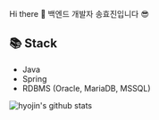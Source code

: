  
Hi there 👋 백엔드 개발자 송효진입니다 😎

## 📚 Stack
- Java
- Spring
- RDBMS (Oracle, MariaDB, MSSQL)



<!--
**hyojin107/hyojin107** is a ✨ _special_ ✨ repository because its `README.md` (this file) appears on your GitHub profile.

Here are some ideas to get you started:

- 🔭 I’m currently working on ...
- 🌱 I’m currently learning ...
- 👯 I’m looking to collaborate on ...
- 🤔 I’m looking for help with ...
- 💬 Ask me about ...
- 📫 How to reach me: ...
- 😄 Pronouns: ...
- ⚡ Fun fact: ...
-->

![hyojin's github stats](https://github-readme-stats.vercel.app/api?username=hyojin107&show_icons=true)

